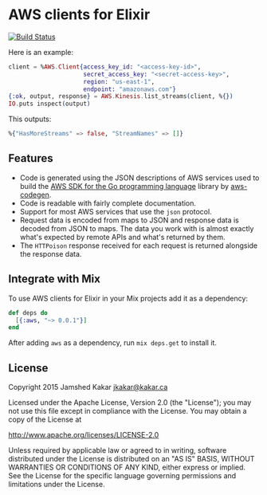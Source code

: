 # AWS clients for Elixir

[![Build Status](https://travis-ci.org/jkakar/aws-elixir.svg?branch=master)](https://travis-ci.org/jkakar/aws-elixir)

Here is an example:

```elixir
client = %AWS.Client{access_key_id: "<access-key-id>",
                     secret_access_key: "<secret-access-key>",
                     region: "us-east-1",
                     endpoint: "amazonaws.com"}
{:ok, output, response} = AWS.Kinesis.list_streams(client, %{})
IO.puts inspect(output)
```

This outputs:

```elixir
%{"HasMoreStreams" => false, "StreamNames" => []}
```

## Features

* Code is generated using the JSON descriptions of AWS services used to build
  the [AWS SDK for the Go programming language](https://github.com/awslabs/aws-sdk-go/tree/master/apis) library by [aws-codegen](https://github.com/jkakar/aws-codegen).
* Code is readable with fairly complete documentation.
* Support for most AWS services that use the `json` protocol.
* Request data is encoded from maps to JSON and response data is decoded from
  JSON to maps.  The data you work with is almost exactly what's expected by
  remote APIs and what's returned by them.
* The `HTTPoison` response received for each request is returned alongside the
  response data.

## Integrate with Mix

To use AWS clients for Elixir in your Mix projects add it as a dependency:

```elixir
def deps do
  [{:aws, "~> 0.0.1"}]
end
```

After adding `aws` as a dependency, run `mix deps.get` to install it.

## License

Copyright 2015 Jamshed Kakar <jkakar@kakar.ca>

Licensed under the Apache License, Version 2.0 (the "License");
you may not use this file except in compliance with the License.
You may obtain a copy of the License at

  http://www.apache.org/licenses/LICENSE-2.0

Unless required by applicable law or agreed to in writing, software
distributed under the License is distributed on an "AS IS" BASIS,
WITHOUT WARRANTIES OR CONDITIONS OF ANY KIND, either express or implied.
See the License for the specific language governing permissions and
limitations under the License.
